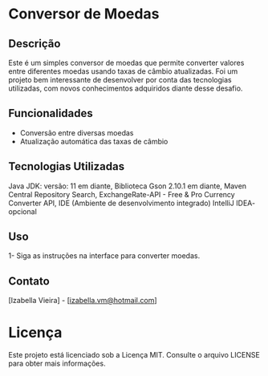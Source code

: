 # Conversor de Moedas
## Descrição

Este é um simples conversor de moedas que permite converter valores entre diferentes moedas usando taxas de câmbio atualizadas. Foi um projeto bem interessante de desenvolver por conta das tecnologias utilizadas, com novos conhecimentos adquiridos diante desse desafio. 

## Funcionalidades

- Conversão entre diversas moedas
- Atualização automática das taxas de câmbio

## Tecnologias Utilizadas
Java JDK: versão: 11 em diante,
Biblioteca Gson 2.10.1 em diante,
Maven Central Repository Search,
ExchangeRate-API - Free & Pro Currency Converter API,
IDE (Ambiente de desenvolvimento integrado) IntelliJ IDEA- opcional

## Uso

1- Siga as instruções na interface para converter moedas.

## Contato
[Izabella Vieira] - [izabella.vm@hotmail.com]

# Licença
Este projeto está licenciado sob a Licença MIT. Consulte o arquivo LICENSE para obter mais informações.
